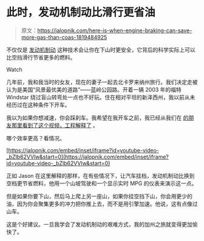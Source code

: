 # 此时，发动机制动比滑行更省油

> 原文：<https://jalopnik.com/here-is-when-engine-braking-can-save-more-gas-than-coas-1819484925>

不仅仅是 [发动机制动](https://jalopnik.com/actually-engine-braking-is-fine-1818491096) 这种技术会让你在下山时更安全，它背后的科学实际上可以比空挡滑行节省更多的燃料。

Watch

几年前，我和我当时的女友，现在的妻子一起去北卡罗来纳州旅行。我们决定走被认为是美国“风景最优美的道路”——蓝岭公园路。开着一辆 2003 年的福特 Windstar 绕过盲山转弯处一点也不好玩。住在相对平坦的新泽西州，我以前从未经历过在这种条件下开车。

我以为如果你想减速，你会踩刹车。我希望在我开车之前，我已经从我们在 [的朋友那里看到了这个视频，工程解释了](https://www.youtube.com/channel/UClqhvGmHcvWL9w3R48t9QXQ) 。

哪个效率更高？看情况。

 [https://jalopnik.com/embed/inset/iframe?id=youtube-video-_bZlb62VVlw&start=0](https://jalopnik.com/embed/inset/iframe?id=youtube-video-_bZlb62VVlw&start=0) 

正如 Jason 在这里解释的那样，在有些情况下，让汽车挂档，发动机制动比换到空档更节省燃料，他用一个山坡驾驶和一个显示实时 MPG 的仪表来演示这一点。

但是如果你要下山，然后马上爬上另一座山，如果你挂空挡下山，你会用更少的油，因为你会聚集更多的冲力把你推上去，而不是用引擎加速。他说，这有点像过山车。

这是个好建议。一旦我学会了发动机制动的艰难方式，我的加州之旅就变得更加愉快了。